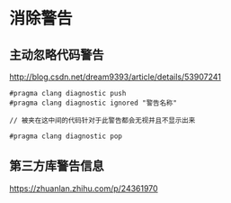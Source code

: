 # 消除警告

## 主动忽略代码警告

http://blog.csdn.net/dream9393/article/details/53907241

```
#pragma clang diagnostic push
#pragma clang diagnostic ignored "警告名称"

// 被夹在这中间的代码针对于此警告都会无视并且不显示出来

#pragma clang diagnostic pop
```


## 第三方库警告信息

https://zhuanlan.zhihu.com/p/24361970